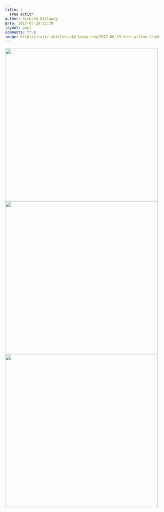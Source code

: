 ```yaml
---
title: |
  Tree action
author: Richard Dallaway
date: 2017-06-29 22:29
layout: post
comments: true
image: http://static.skitters.dallaway.com/2017-06-29-tree-action-thumb-1-FullSizeRender.jpg
---
```


<div>
        <a href="http://static.skitters.dallaway.com/2017-06-29-tree-action-fullsize-1-FullSizeRender.jpg">
          <img src="http://static.skitters.dallaway.com/2017-06-29-tree-action-thumb-1-FullSizeRender.jpg" width="500" height="500"/>
        </a>
      </div><div>
        <a href="http://static.skitters.dallaway.com/2017-06-29-tree-action-fullsize-2-FullSizeRender.jpg">
          <img src="http://static.skitters.dallaway.com/2017-06-29-tree-action-thumb-2-FullSizeRender.jpg" width="500" height="500"/>
        </a>
      </div><div>
        <a href="http://static.skitters.dallaway.com/2017-06-29-tree-action-fullsize-3-FullSizeRender.jpg">
          <img src="http://static.skitters.dallaway.com/2017-06-29-tree-action-thumb-3-FullSizeRender.jpg" width="500" height="500"/>
        </a>
      </div>


   
      